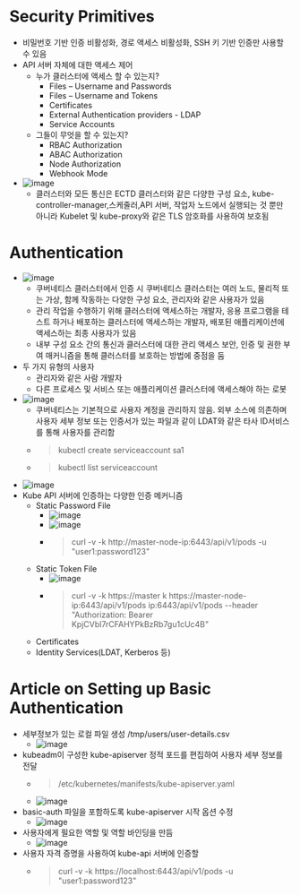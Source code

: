 # Security Primitives 
- 비밀번호 기반 인증 비활성화, 경로 액세스 비활성화, SSH 키 기반 인증만 사용할 수 있음 
- API 서버 자체에 대한 액세스 제어 
  - 누가 클러스터에 액세스 할 수 있는지?
    - Files – Username and Passwords
    - Files – Username and Tokens
    - Certificates
    - External Authentication providers - LDAP
    - Service Accounts
  - 그들이 무엇을 할 수 있는지? 
    - RBAC Authorization
    - ABAC Authorization
    - Node Authorization
    - Webhook Mode
- ![image](https://user-images.githubusercontent.com/47103479/212088719-9eb7b334-1d9c-4be3-946d-4df7053ff7b0.png)
  - 클러스터와 모든 통신은 ECTD 클러스터와 같은 다양한 구성 요소, kube-controller-manager,스케줄러,API 서버, 작업자 노드에서 실행되는 것 뿐만 아니라 Kubelet 및 kube-proxy와 같은 TLS 암호화를 사용하여 보호됨 

# Authentication
- ![image](https://user-images.githubusercontent.com/47103479/212089553-11aa1b4c-f47c-44ec-be42-86ba4c369f8e.png)
  - 쿠버네티스 클러스터에서 인증 시 쿠버네티스 클러스터는 여러 노드, 물리적 또는 가상, 함께 작동하는 다양한 구성 요소, 관리자와 같은 사용자가 있음 
  - 관리 작업을 수행하기 위해 클러스터에 액세스하는 개발자, 응용 프로그램을 테스트 하거나 배포하는 클러스터에 액세스하는 개발자, 배포된 애플리케이션에 액세스하는 최종 사용자가 있음 
  - 내부 구성 요소 간의 통신과 클러스터에 대한 관리 액세스 보안, 인증 및 권한 부여 매커니즘을 통해 클러스터를 보호하는 방법에 중점을 둠 
- 두 가지 유형의 사용자
  - 관리자와 같은 사람 개발자
  - 다른 프로세스 및 서비스 또는 애플리케이션 클러스터에 액세스해야 하는 로봇 
- ![image](https://user-images.githubusercontent.com/47103479/212090205-af363383-a114-4ae4-9104-6ebc48dada8b.png)
  - 쿠버네티스는 기본적으로 사용자 계정을 관리하지 않음. 외부 소스에 의존하며 사용자 세부 정보 또는 인증서가 있는 파일과 같이 LDAT와 같은 타사 ID서비스를 통해 사용자를 관리함 
  - > kubectl create serviceaccount sa1 
  - > kubectl list serviceaccount
- ![image](https://user-images.githubusercontent.com/47103479/212090430-78b29b7e-ca3a-4526-8675-e55820d7df71.png)
- Kube API 서버에 인증하는 다양한 인증 메커니즘 
  - Static Password File 
    - ![image](https://user-images.githubusercontent.com/47103479/212091093-71acd11a-b951-4896-b892-521568c3a72f.png)
    - ![image](https://user-images.githubusercontent.com/47103479/212091175-cf12fcf9-4ad4-4a11-aeb4-d5d161d0d2dc.png)
    - > curl -v -k http://master-node-ip:6443/api/v1/pods -u "user1:password123"
  - Static Token File
    - ![image](https://user-images.githubusercontent.com/47103479/212091501-a2ec6269-c19b-4d5b-a499-f836dd270ada.png)
    - > curl -v -k https://master k https://master-node-ip:6443/api/v1/pods ip:6443/api/v1/pods --header "Authorization: Bearer KpjCVbI7rCFAHYPkBzRb7gu1cUc4B" 
  - Certificates
  - Identity Services(LDAT, Kerberos 등) 

# Article on Setting up Basic Authentication
- 세부정보가 있는 로컬 파일 생성 /tmp/users/user-details.csv
  - ![image](https://user-images.githubusercontent.com/47103479/212092509-8ace6ebf-1b0e-47f0-b851-379ebdfb1499.png)
- kubeadm이 구성한 kube-apiserver 정적 포드를 편집하여 사용자 세부 정보를 전달
  - > /etc/kubernetes/manifests/kube-apiserver.yaml
  - ![image](https://user-images.githubusercontent.com/47103479/212092632-faef09cb-e9fd-45b4-92da-41a0db671539.png)
- basic-auth 파일을 포함하도록 kube-apiserver 시작 옵션 수정
  - ![image](https://user-images.githubusercontent.com/47103479/212092766-a67892a7-de5d-4528-95a0-68baebe756be.png)
- 사용자에게 필요한 역할 및 역할 바인딩을 만듬
  - ![image](https://user-images.githubusercontent.com/47103479/212093065-f8635079-980a-4d88-a629-a6d4fc4b9489.png)
- 사용자 자격 증명을 사용하여 kube-api 서버에 인증할
  - > curl -v -k https://localhost:6443/api/v1/pods -u "user1:password123"


